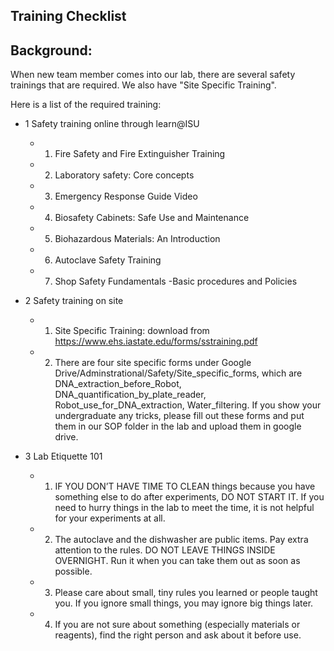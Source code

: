 ## Training Checklist

## Background:
When new team member comes into our lab, there are several safety trainings that are required.  We also have "Site Specific Training". 

Here is a list of the required training:

* 1 Safety training online through learn@ISU
  * 1)	Fire Safety and Fire Extinguisher Training
  * 2)	Laboratory safety: Core concepts
  * 3)	Emergency Response Guide Video
  * 4)	Biosafety Cabinets: Safe Use and Maintenance
  * 5)	Biohazardous Materials: An Introduction
  * 6)	Autoclave Safety Training
  * 7)	Shop Safety Fundamentals -Basic procedures and Policies

* 2 Safety training on site
  * 1)	Site Specific Training: download from https://www.ehs.iastate.edu/forms/sstraining.pdf
  * 2)	There are four site specific forms under Google Drive/Adminstrational/Safety/Site_specific_forms, which are DNA_extraction_before_Robot, DNA_quantification_by_plate_reader, Robot_use_for_DNA_extraction, Water_filtering.  If you show your undergraduate any tricks, please fill out these forms and put them in our SOP folder in the lab and upload them in google drive. 

* 3 Lab Etiquette 101
   * 1) IF YOU DON’T HAVE TIME TO CLEAN things because you have something else to do after experiments, DO NOT START IT. If you need to hurry things in the lab to meet the time, it is not helpful for your experiments at all.
   * 2) The autoclave and the dishwasher are public items. Pay extra attention to the rules. DO NOT LEAVE THINGS INSIDE OVERNIGHT. Run it when you can take them out as soon as possible.
   * 3) Please care about small, tiny rules you learned or people taught you. If you ignore small things, you may ignore big things later.
   * 4) If you are not sure about something (especially materials or reagents), find the right person and ask about it before use.
